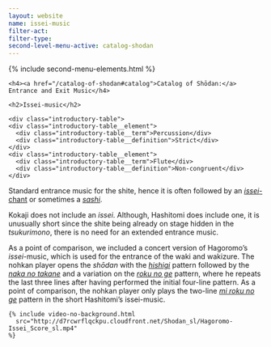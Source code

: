 ```yaml
---
layout: website
name: issei-music
filter-act:
filter-type:
second-level-menu-active: catalog-shodan
---
```


{% include second-menu-elements.html %}

<main class="page-content">
  <div class="text-container">

    <h4><a href="/catalog-of-shodan#catalog">Catalog of Shōdan:</a> Entrance and Exit Music</h4>

    <h2>Issei-music</h2>

    <div class="introductory-table">
    <div class="introductory-table__element">
      <div class="introductory-table__term">Percussion</div>
      <div class="introductory-table__definition">Strict</div>
    </div>
    <div class="introductory-table__element">
      <div class="introductory-table__term">Flute</div>
      <div class="introductory-table__definition">Non-congruent</div>
    </div>
  </div>

  <p>Standard entrance music for the shite, hence it is often followed by an <a href="/catalog-of-shodan/issei-chant" target="_blank"><em>issei</em>-chant</a> or sometimes a <a href="/catalog-of-shodan/sashi" target="_blank"><em>sashi</em></a>.
  </p>
  <p>Kokaji does not include an <em>issei</em>. Although, Hashitomi does include one, it is unusually short since the shite being already on stage hidden in the <em>tsukurimono</em>, there is no need for an extended entrance music.</p>

  <p>As a point of comparison, we included a concert version of Hagoromo’s <em>issei</em>-music, which is used for the entrance of the waki and wakizure. The nohkan player opens the <em>shōdan</em> with the <a href="/music/nohkan/hishigi" target="_blank"><em>hishigi</em></a> pattern followed by the <a href="/music/nohkan/nakanotakane" target="_blank"><em>naka no takane</em></a> and a variation on the <a href="/music/nohkan/rokunoge" target="_blank"><em>roku no ge</em></a> pattern, where he repeats the last three lines after having performed the initial four-line pattern.
  As a point of comparison, the nohkan player only plays the two-line  <a href="/music/nohkan/mirokunoge" target="_blank"><em>mi roku no ge</em></a> pattern in the short Hashitomi’s issei-music.
</p>
    </div>

    {% include video-no-background.html
      src="http://d7rcwrflqckpu.cloudfront.net/Shodan_sl/Hagoromo-Issei_Score_sl.mp4"
    %}

</main>

